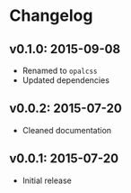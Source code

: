 # Changelog

## v0.1.0: 2015-09-08

- Renamed to `opalcss`
- Updated dependencies

## v0.0.2: 2015-07-20

- Cleaned documentation

## v0.0.1: 2015-07-20

- Initial release
